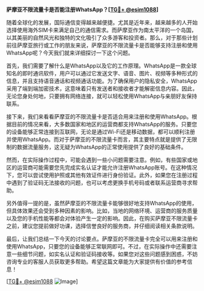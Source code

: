 **萨摩亚不限流量卡是否能注册WhatsApp？[[TG💪+ @esim1088](https://t.me/s/esim1088)]**

随着全球化的发展，国际通信变得越来越便捷。尤其是近年来，越来越多的人开始选择使用海外SIM卡来满足自己的通信需求。而萨摩亚作为南太平洋的一个岛国，以其美丽的自然风光和独特的文化吸引了众多游客和投资者。那么，对于那些计划前往萨摩亚旅行或工作的朋友来说，萨摩亚的不限流量卡是否能够支持注册和使用WhatsApp呢？今天我们就来详细探讨一下这个问题。

首先，我们需要了解什么是WhatsApp以及它的工作原理。WhatsApp是一款全球知名的即时通讯软件，用户可以通过它发送文字、语音、图片、视频等多种形式的信息，并且支持语音通话和视频通话功能。为了确保用户的隐私安全，WhatsApp采用了端到端加密技术，这意味着只有发送者和接收者才能解密信息内容。因此，无论您身处何地，只要拥有网络连接，就可以轻松使用WhatsApp与亲朋好友保持联系。

接下来，我们来看看萨摩亚的不限流量卡是否适合用来注册和使用WhatsApp。根据目前的情况来看，大多数国家和地区的运营商都支持WhatsApp的服务。只要您的设备能够正常连接到互联网，无论是通过Wi-Fi还是移动数据，都可以顺利注册并使用WhatsApp。而对于萨摩亚的不限流量卡而言，其主要特点就是提供了无限制的数据流量服务，这无疑为WhatsApp的正常使用提供了良好的基础条件。

然而，在实际操作过程中，可能会遇到一些小问题需要注意。例如，有些国家或地区的运营商可能需要您先完成实名认证才能允许注册WhatsApp账号。在这种情况下，您可以尝试使用护照或其他有效证件进行身份验证。此外，如果您在注册过程中遇到了验证码无法接收的问题，也可以考虑更换手机号码或者联系运营商寻求帮助。

另外值得一提的是，虽然萨摩亚的不限流量卡能够很好地支持WhatsApp的使用，但具体效果还会受到多种因素的影响。比如，当地的网络环境、运营商的服务质量以及您的手机性能等都会对体验产生一定的影响。因此，在购买萨摩亚不限流量卡之前，建议您提前做好功课，选择信誉良好的服务商，并仔细阅读相关条款说明。

最后，让我们总结一下今天的讨论要点。萨摩亚的不限流量卡完全可以用来注册和使用WhatsApp，只要您的设备能够正常联网即可。不过，在实际操作中还需要注意一些细节问题，如实名认证和验证码接收等。如果您对这些问题感到困惑，不妨咨询专业的客服人员获取更多帮助。希望这篇文章能为大家提供有价值的参考信息！

[[TG💪+ @esim1088](https://t.me/s/esim1088) ![Image](https://i.postimg.cc/4NQfJmqS/Snipaste-2025-05-13-00-14-12.png)]
